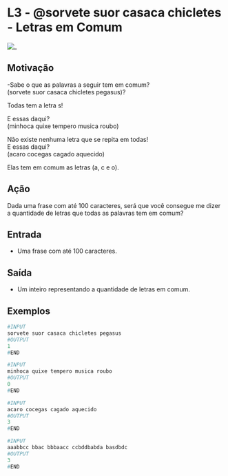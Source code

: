 # L3 - @sorvete suor casaca chicletes - Letras em Comum

![_](cover.jpg)

## Motivação

\-Sabe o que as palavras a seguir tem em comum?  
(sorvete suor casaca chicletes pegasus)?

Todas tem a letra s!

E essas daqui?  
(minhoca quixe tempero musica roubo)

Não existe nenhuma letra que se repita em todas!  
E essas daqui?  
(acaro cocegas cagado aquecido)

Elas tem em comum as letras (a, c e o).

## Ação

Dada uma frase com até 100 caracteres, será que você consegue me dizer a quantidade de letras que todas as palavras tem em comum?

## Entrada

- Uma frase com até 100 caracteres.  

## Saída

- Um inteiro representando a quantidade de letras em comum.

## Exemplos

``` py
#INPUT
sorvete suor casaca chicletes pegasus
#OUTPUT
1
#END

#INPUT
minhoca quixe tempero musica roubo
#OUTPUT
0
#END

#INPUT
acaro cocegas cagado aquecido
#OUTPUT
3
#END

#INPUT
aaabbcc bbac bbbaacc ccbddbabda basdbdc
#OUTPUT
3
#END
```
